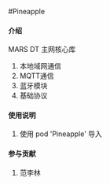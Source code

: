 #Pineapple

#### 介绍
MARS DT 主网核心库
1. 本地域网通信
2. MQTT通信
3. 蓝牙模块
4. 基础协议


#### 使用说明
1. 使用 pod 'Pineapple' 导入

#### 参与贡献
1. 范李林
